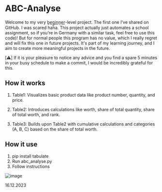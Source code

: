 # ABC-Analyse
Welcome to my very b̲e̲g̲i̲n̲n̲e̲r̲-level project. The first one I've shared on GitHub. I was scared haha. 
This project actually just automates a school assignment, so if you're in Germany with a similar task, feel free to use this code)!  But for normal people this program has no value, which I really regret and will fix this one in future projects. 
It's part of my learning journey, and I aim to create more meaningful projects in the future.


[⚠️] If it is your pleasure to notice any advice and you find a spare 5 minutes in your busy schedule to make a commit, I would be incredibly grateful for this.

## How it works 
1.  Table1: Visualizes basic product data like product number, quantity, and price.

2.  Table2: Introduces calculations like worth, share of total quantity, share of total worth, and rank.

3.  Table3: Builds upon Table2 with cumulative calculations and categories (A, B, C) based on the share of total worth.


## How it use 
1.  pip install tabulate
2.  Run abc_analyse.py
3.  Follow instructions

![image](https://github.com/ValikRTMM/ABC-Analyse/assets/116544714/1958cec1-a63f-4b6b-b7e0-1fa583f5e79c)


16.12.2023
